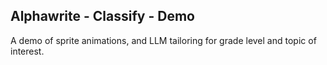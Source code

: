 ## Alphawrite - Classify - Demo

A demo of sprite animations, and LLM tailoring for grade level and topic of interest.

